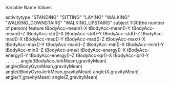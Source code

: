 Variable Name   Values	    		
  
activitytype		"STANDING"   "SITTING"   "LAYING"   "WALKING"   "WALKING_DOWNSTAIRS"		"WALKING_UPSTAIRS"
subject					1:30(the number of person)
feature			tBodyAcc-mean()-X
						tBodyAcc-mean()-Y
						tBodyAcc-mean()-Z
						tBodyAcc-std()-X
						tBodyAcc-std()-Y
						tBodyAcc-std()-Z
						tBodyAcc-mad()-X
						tBodyAcc-mad()-Y
						tBodyAcc-mad()-Z
						tBodyAcc-max()-X
						tBodyAcc-max()-Y
						tBodyAcc-max()-Z
						tBodyAcc-min()-X
						tBodyAcc-min()-Y
						tBodyAcc-min()-Z
						tBodyAcc-sma()
						tBodyAcc-energy()-X
						tBodyAcc-energy()-Y
						tBodyAcc-energy()-Z
						tBodyAcc-iqr()-X
						tBodyAcc-iqr()-Y	
						.
						.
						.
						.
						.
						.
						angle(tBodyAccJerkMean),gravityMean)
						angle(tBodyGyroMean,gravityMean)
						angle(tBodyGyroJerkMean,gravityMean)
						angle(X,gravityMean)
						angle(Y,gravityMean)
						angle(Z,gravityMean)